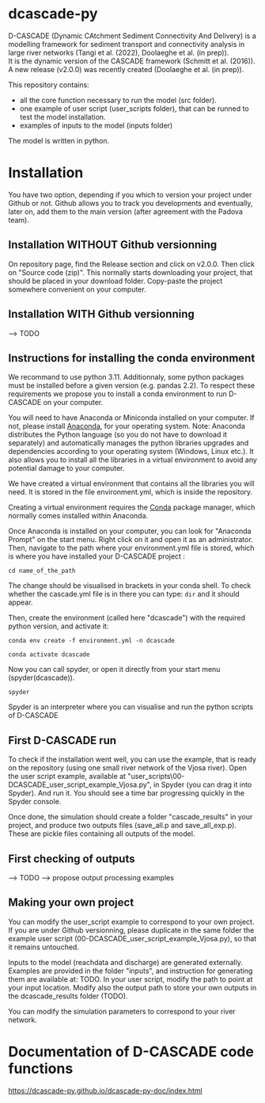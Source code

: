 # dcascade-py

D-CASCADE (Dynamic CAtchment Sediment Connectivity And Delivery) is a modelling framework for sediment transport and connectivity analysis in large river networks (Tangi et al. (2022), Doolaeghe et al. (in prep)).  
It is the dynamic version of the CASCADE framework (Schmitt et al. (2016)). 
A new release (v2.0.0) was recently created (Doolaeghe et al. (in prep)).

This repository contains:
- all the core function necessary to run the model (src folder). 
- one example of user script (user_scripts folder), that can be runned to test the model installation. 
- examples of inputs to the model (inputs folder)

The model is written in python.


# Installation

You have two option, depending if you which to version your project under Github or not. 
Github allows you to track you developments and eventually, later on, add them to the main version (after agreement with the Padova team). 

## Installation WITHOUT Github versionning

On repository page, find the Release section and click on v2.0.0. Then click on "Source code (zip)". This normally starts downloading your project, that should be placed in your download folder. 
Copy-paste the project somewhere convenient on your computer. 

## Installation WITH Github versionning

--> TODO



## Instructions for installing the conda environment

We recommand to use python 3.11. Additionnaly, some python packages must be installed before a given version (e.g. pandas 2.2).
To respect these requirements we propose you to install a conda environment to run D-CASCADE on your computer. 

You will need to have Anaconda or Miniconda installed on your computer. If not, please install [Anaconda](https://docs.anaconda.com/free/anaconda/install/index.html), for your operating system.
Note: Anaconda distributes the Python language (so you do not have to download it separately) and automatically manages the python libraries upgrades and dependencies according to your operating system (Windows, Linux etc.). It also allows you to install all the libraries in a virtual environment to avoid any potential damage to your computer.

We have created a virtual environment that contains all the libraries you will need. It is stored in the file environment.yml, which is inside the repository.

Creating a virtual environment requires the [Conda](https://conda.io/projects/conda/en/latest/index.html) package manager, which normally comes installed within Anaconda. 

Once Anaconda is installed on your computer, you can look for "Anaconda Prompt" on the start menu.
Right click on it and open it as an administrator.
Then, navigate to the path where your environment.yml file is stored, which is where you have installed your D-CASCADE project : 

```console
cd name_of_the_path
```

The change should be visualised in brackets in your conda shell. To check whether the cascade.yml file is in there you can type: `dir` and it should appear.

Then, create the environment (called here "dcascade") with the required python version, and activate it:

```console
conda env create -f environment.yml -n dcascade
```

```console
conda activate dcascade
```

Now you can call spyder, or open it directly from your start menu (spyder(dcascade)).
```console
spyder
```
Spyder is an interpreter where you can visualise and run the python scripts of D-CASCADE


## First D-CASCADE run

To check if the installation went well, you can use the example, that is ready on the repository (using one small river network of the Vjosa river). 
Open the user script example, available at "user_scripts\00-DCASCADE_user_script_example_Vjosa.py", in Spyder (you can drag it into Spyder). And run it. 
You should see a time bar progressing quickly in the Spyder console.

Once done, the simulation should create a folder "cascade_results" in your project, and produce two outputs files (save_all.p and save_all_exp.p). 
These are pickle files containing all outputs of the model.

## First checking of outputs

--> TODO
--> propose output processing examples


## Making your own project
 
You can modify the user_script example to correspond to your own project.
If you are under Github versionning, please duplicate in the same folder the example user script (00-DCASCADE_user_script_example_Vjosa.py), so that it remains untouched. 

Inputs to the model (reachdata and discharge) are generated externally. Examples are provided in the folder "inputs", and instruction for generating them are available at: TODO.
In your user script, modify the path to point at your input location.
Modify also the output path to store your own outputs in the dcascade_results folder (TODO). 

You can modify the simulation parameters to correspond to your river network. 


# Documentation of D-CASCADE code functions  
https://dcascade-py.github.io/dcascade-py-doc/index.html
